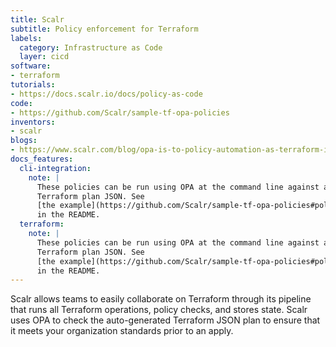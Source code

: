 ```yaml
---
title: Scalr
subtitle: Policy enforcement for Terraform
labels:
  category: Infrastructure as Code
  layer: cicd
software:
- terraform
tutorials:
- https://docs.scalr.io/docs/policy-as-code
code:
- https://github.com/Scalr/sample-tf-opa-policies
inventors:
- scalr
blogs:
- https://www.scalr.com/blog/opa-is-to-policy-automation-as-terraform-is-to-iac/
docs_features:
  cli-integration:
    note: |
      These policies can be run using OPA at the command line against a
      Terraform plan JSON. See
      [the example](https://github.com/Scalr/sample-tf-opa-policies#policy-evaluation)
      in the README.
  terraform:
    note: |
      These policies can be run using OPA at the command line against a
      Terraform plan JSON. See
      [the example](https://github.com/Scalr/sample-tf-opa-policies#policy-evaluation)
      in the README.
---
```


Scalr allows teams to easily collaborate on Terraform through its pipeline that runs all Terraform operations, policy checks, and stores state. Scalr uses OPA to check the auto-generated Terraform JSON plan to ensure that it meets your organization standards prior to an apply.
